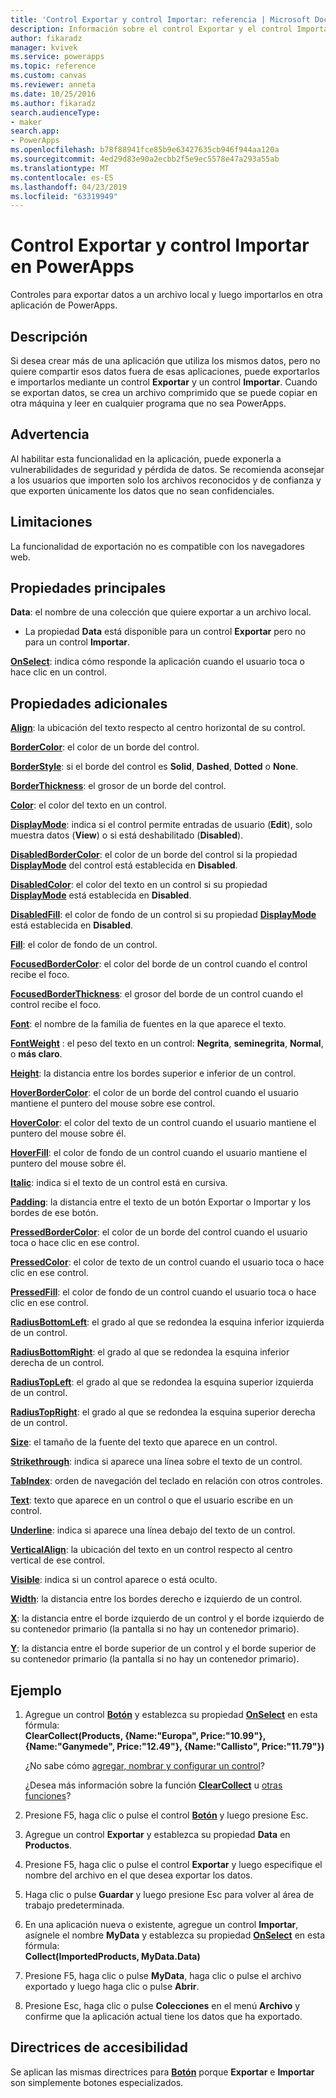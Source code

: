 ```yaml
---
title: 'Control Exportar y control Importar: referencia | Microsoft Docs'
description: Información sobre el control Exportar y el control Importar, que incluye propiedades y ejemplos
author: fikaradz
manager: kvivek
ms.service: powerapps
ms.topic: reference
ms.custom: canvas
ms.reviewer: anneta
ms.date: 10/25/2016
ms.author: fikaradz
search.audienceType:
- maker
search.app:
- PowerApps
ms.openlocfilehash: b78f88941fce85b9e63427635cb946f944aa120a
ms.sourcegitcommit: 4ed29d83e90a2ecbb2f5e9ec5578e47a293a55ab
ms.translationtype: MT
ms.contentlocale: es-ES
ms.lasthandoff: 04/23/2019
ms.locfileid: "63319949"
---
```

# <a name="export-control-and-import-control-in-powerapps"></a>Control Exportar y control Importar en PowerApps
Controles para exportar datos a un archivo local y luego importarlos en otra aplicación de PowerApps.

## <a name="description"></a>Descripción
Si desea crear más de una aplicación que utiliza los mismos datos, pero no quiere compartir esos datos fuera de esas aplicaciones, puede exportarlos e importarlos mediante un control **Exportar** y un control **Importar**. Cuando se exportan datos, se crea un archivo comprimido que se puede copiar en otra máquina y leer en cualquier programa que no sea PowerApps.

## <a name="warning"></a>Advertencia
Al habilitar esta funcionalidad en la aplicación, puede exponerla a vulnerabilidades de seguridad y pérdida de datos.  Se recomienda aconsejar a los usuarios que importen solo los archivos reconocidos y de confianza y que exporten únicamente los datos que no sean confidenciales.

## <a name="limitations"></a>Limitaciones
La funcionalidad de exportación no es compatible con los navegadores web.

## <a name="key-properties"></a>Propiedades principales
**Data**: el nombre de una colección que quiere exportar a un archivo local.

* La propiedad **Data** está disponible para un control **Exportar** pero no para un control **Importar**.

**[OnSelect](properties-core.md)**: indica cómo responde la aplicación cuando el usuario toca o hace clic en un control.

## <a name="additional-properties"></a>Propiedades adicionales
**[Align](properties-text.md)**: la ubicación del texto respecto al centro horizontal de su control.

**[BorderColor](properties-color-border.md)**: el color de un borde del control.

**[BorderStyle](properties-color-border.md)**: si el borde del control es **Solid**, **Dashed**, **Dotted** o **None**.

**[BorderThickness](properties-color-border.md)**: el grosor de un borde del control.

**[Color](properties-color-border.md)**: el color del texto en un control.

**[DisplayMode](properties-core.md)**: indica si el control permite entradas de usuario (**Edit**), solo muestra datos (**View**) o si está deshabilitado (**Disabled**).

**[DisabledBorderColor](properties-color-border.md)**: el color de un borde del control si la propiedad **[DisplayMode](properties-core.md)** del control está establecida en **Disabled**.

**[DisabledColor](properties-color-border.md)**: el color del texto en un control si su propiedad **[DisplayMode](properties-core.md)** está establecida en **Disabled**.

**[DisabledFill](properties-color-border.md)**: el color de fondo de un control si su propiedad **[DisplayMode](properties-core.md)** está establecida en **Disabled**.

**[Fill](properties-color-border.md)**: el color de fondo de un control.

**[FocusedBorderColor](properties-color-border.md)**: el color del borde de un control cuando el control recibe el foco.

**[FocusedBorderThickness](properties-color-border.md)**: el grosor del borde de un control cuando el control recibe el foco.

**[Font](properties-text.md)**: el nombre de la familia de fuentes en la que aparece el texto.

**[FontWeight](properties-text.md)**  : el peso del texto en un control: **Negrita**, **seminegrita**, **Normal**, o **más claro**.

**[Height](properties-size-location.md)**: la distancia entre los bordes superior e inferior de un control.

**[HoverBorderColor](properties-color-border.md)**: el color de un borde del control cuando el usuario mantiene el puntero del mouse sobre ese control.

**[HoverColor](properties-color-border.md)**: el color del texto de un control cuando el usuario mantiene el puntero del mouse sobre él.

**[HoverFill](properties-color-border.md)**: el color de fondo de un control cuando el usuario mantiene el puntero del mouse sobre él.

**[Italic](properties-text.md)**: indica si el texto de un control está en cursiva.

**[Padding](properties-size-location.md)**: la distancia entre el texto de un botón Exportar o Importar y los bordes de ese botón.

**[PressedBorderColor](properties-color-border.md)**: el color de un borde del control cuando el usuario toca o hace clic en ese control.

**[PressedColor](properties-color-border.md)**: el color de texto de un control cuando el usuario toca o hace clic en ese control.

**[PressedFill](properties-color-border.md)**: el color de fondo de un control cuando el usuario toca o hace clic en ese control.

**[RadiusBottomLeft](properties-size-location.md)**: el grado al que se redondea la esquina inferior izquierda de un control.

**[RadiusBottomRight](properties-size-location.md)**: el grado al que se redondea la esquina inferior derecha de un control.

**[RadiusTopLeft](properties-size-location.md)**: el grado al que se redondea la esquina superior izquierda de un control.

**[RadiusTopRight](properties-size-location.md)**: el grado al que se redondea la esquina superior derecha de un control.

**[Size](properties-text.md)**: el tamaño de la fuente del texto que aparece en un control.

**[Strikethrough](properties-text.md)**: indica si aparece una línea sobre el texto de un control.

**[TabIndex](properties-accessibility.md)**: orden de navegación del teclado en relación con otros controles.

**[Text](properties-core.md)**: texto que aparece en un control o que el usuario escribe en un control.

**[Underline](properties-text.md)**: indica si aparece una línea debajo del texto de un control.

**[VerticalAlign](properties-text.md)**: la ubicación del texto en un control respecto al centro vertical de ese control.

**[Visible](properties-core.md)**: indica si un control aparece o está oculto.

**[Width](properties-size-location.md)**: la distancia entre los bordes derecho e izquierdo de un control.

**[X](properties-size-location.md)**: la distancia entre el borde izquierdo de un control y el borde izquierdo de su contenedor primario (la pantalla si no hay un contenedor primario).

**[Y](properties-size-location.md)**: la distancia entre el borde superior de un control y el borde superior de su contenedor primario (la pantalla si no hay un contenedor primario).

## <a name="example"></a>Ejemplo
1. Agregue un control **[Botón](control-button.md)** y establezca su propiedad **[OnSelect](properties-core.md)** en esta fórmula:
   <br>**ClearCollect(Products, {Name:"Europa", Price:"10.99"}, {Name:"Ganymede", Price:"12.49"}, {Name:"Callisto", Price:"11.79"})**
   
    ¿No sabe cómo [agregar, nombrar y configurar un control](../add-configure-controls.md)?
   
    ¿Desea más información sobre la función **[ClearCollect](../functions/function-clear-collect-clearcollect.md)** u [otras funciones](../formula-reference.md)?
2. Presione F5, haga clic o pulse el control **[Botón](control-button.md)** y luego presione Esc.
3. Agregue un control **Exportar** y establezca su propiedad **Data** en **Productos**.
4. Presione F5, haga clic o pulse el control **Exportar** y luego especifique el nombre del archivo en el que desea exportar los datos.
5. Haga clic o pulse **Guardar** y luego presione Esc para volver al área de trabajo predeterminada.
6. En una aplicación nueva o existente, agregue un control **Importar**, asígnele el nombre **MyData** y establezca su propiedad **[OnSelect](properties-core.md)** en esta fórmula:<br>
   **Collect(ImportedProducts, MyData.Data)**
7. Presione F5, haga clic o pulse **MyData**, haga clic o pulse el archivo exportado y luego haga clic o pulse **Abrir**.
8. Presione Esc, haga clic o pulse **Colecciones** en el menú **Archivo** y confirme que la aplicación actual tiene los datos que ha exportado.


## <a name="accessibility-guidelines"></a>Directrices de accesibilidad
Se aplican las mismas directrices para **[Botón](control-button.md)** porque **Exportar** e **Importar** son simplemente botones especializados.
